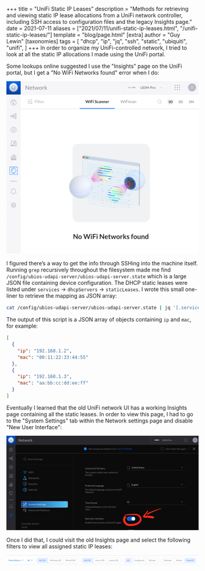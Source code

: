 +++
title = "UniFi Static IP Leases"
description = "Methods for retrieving and viewing static IP lease allocations from a UniFi network controller, including SSH access to configuration files and the legacy Insights page."
date = 2021-07-11
aliases = ["2021/07/11/unifi-static-ip-leases.html", "/unifi-static-ip-leases/"]
template = "blog/page.html"
[extra]
author = "Guy Lewin"
[taxonomies]
tags = [
  "dhcp",
  "ip",
  "jq",
  "ssh",
  "static",
  "ubiquiti",
  "unifi",
]
+++
In order to organize my UniFi-controlled network, I tried to look at all the static IP allocations I made using the UniFi portal.

Some lookups online suggested I use the "Insights" page on the UniFi portal, but I get a "No WiFi Networks found" error when I do:

![](/images/posts/unifi-static-ip-leases/1.png)

I figured there’s a way to get the info through SSHing into the machine itself. Running `grep` recursively throughout the filesystem made me find `/config/ubios-udapi-server/ubios-udapi-server.state` which is a large JSON file containing device configuration. The DHCP static leases were listed under `services` -&gt; `dhcpServers` -&gt; `staticLeases`. I wrote this small one-liner to retrieve the mapping as JSON array:

```bash
cat /config/ubios-udapi-server/ubios-udapi-server.state | jq '[.services.dhcpServers[0].staticLeases[] | {ip: .addresses[0], mac: .id}] | sort_by(.ip | split(".") | map(tonumber))'
```

 The output of this script is a JSON array of objects containing `ip` and `mac`, for example:

```json
[
  {
    "ip": "192.168.1.2",
    "mac": "00:11:22:33:44:55"
  },
  {
    "ip": "192.168.1.3",
    "mac": "aa:bb:cc:dd:ee:ff"
  }
]
```

Eventually I learned that the old UniFi network UI has a working Insights page containing all the static leases. In order to view this page, I had to go to the "System Settings" tab within the Network settings page and disable "New User Interface":

![](/images/posts/unifi-static-ip-leases/2.png)

Once I did that, I could visit the old Insights page and select the following filters to view all assigned static IP leases:

![](/images/posts/unifi-static-ip-leases/3.png)
